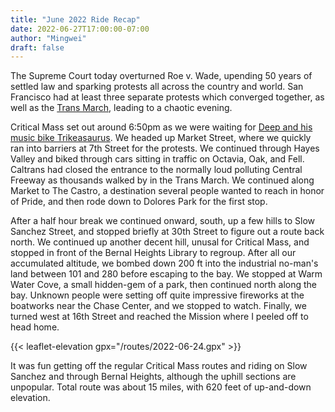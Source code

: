```yaml
---
title: "June 2022 Ride Recap"
date: 2022-06-27T17:00:00-07:00
author: "Mingwei"
draft: false
---
```


The Supreme Court today overturned Roe v. Wade, upending 50 years of settled
law and sparking protests all across the country and world. San Francisco had
at least three separate protests which converged together, as well as the
[Trans March](https://www.transmarch.org/trans-march-2022/), leading to a
chaotic evening.

Critical Mass set out around 6:50pm as we were waiting for
[Deep and his music bike Trikeasaurus](https://twitter.com/deepasaurus).
We headed up Market Street, where we quickly ran into barriers at 7th Street
for the protests. We continued through Hayes Valley and biked through cars
sitting in traffic on Octavia, Oak, and Fell. Caltrans had closed the entrance
to the normally loud polluting Central Freeway as thousands walked by in the
Trans March. We continued along Market to The Castro, a destination several
people wanted to reach in honor of Pride, and then rode down to Dolores Park
for the first stop.

After a half hour break we continued onward, south, up a few hills to Slow
Sanchez Street, and stopped briefly at 30th Street to figure out a route back
north. We continued up another decent hill, unusal for Critical Mass, and
stopped in front of the Bernal Heights Library to regroup. After all our
accumulated altitude, we bombed down 200 ft into the industrial no-man's land
between 101 and 280 before escaping to the bay. We stopped at Warm Water Cove,
a small hidden-gem of a park, then continued north along the bay. Unknown
people were setting off quite impressive fireworks at the boatworks near the
Chase Center, and we stopped to watch. Finally, we turned west at 16th Street
and reached the Mission where I peeled off to head home.

{{< leaflet-elevation gpx="/routes/2022-06-24.gpx" >}}

It was fun getting off the regular Critical Mass routes and riding on Slow
Sanchez and through Bernal Heights, although the uphill sections are unpopular.
Total route was about 15 miles, with 620 feet of up-and-down elevation.
